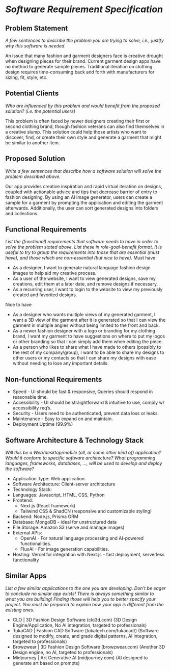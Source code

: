 # _Software Requirement Specification_

## Problem Statement
_A few sentences to describe the problem you are trying to solve, i.e., justify why this software is needed._

An issue that many fashion and garment designers face is creative drought when designing pieces for their brand. Current garment design apps have no method to generate sample pieces. Traditional iteration on clothing design requires time-consuming back and forth with manufacturers for sizing, fit, style, etc.


## Potential Clients
_Who are influenced by this problem and would benefit from the proposed solution? (i.e. the potential users)_

This problem is often faced by newer designers creating their first or second clothing brand, though fashion veterans can also find themselves in a creative slump. This solution could help those artists who want to discover, find, or create their own style and generate a garment that might be similar to another item.


## Proposed Solution
_Write a few sentences that describe how a software solution will solve the problem described above._

Our app provides creative inspiration and rapid virtual iteration on designs, coupled with actionable advice and tips that decrease barrier of entry to fashion designing. By using an AI image generator, users can create a sample for a garment by prompting the application and editing the garment afterwards. Additionally, the user can sort generated designs into folders and collections. 


## Functional Requirements
_List the (functional) requirements that software needs to have in order to solve the problem stated above. List these in role-goal-benefit format. It is useful to try to group the requirements into those that are essential (must have), and those which are non-essential (but nice to have)._
Must have

- As a designer, I want to generate natural language fashion design images to help aid my creative process.
- As a user of the website, I want to view generated designs, save my creations, edit them at a later date, and remove designs if necessary.
- As a recurring user, I want to login to the website to view my previously created and favorited designs.

Nice to have
- As a designer who wants multiple views of my generated garment, I want a 3D view of the garment after it is generated so that I can view the garment in multiple angles without being limited to the front and back. 
- As a newer fashion designer with a logo or branding for my clothing brand, I want my garment to have suggestions on where to put my logos or other branding so that I can simply add them when editing the piece.
- As a person who likes to share what I have made to others (possibly to the rest of my company/group), I want to be able to share my designs to other users or my contacts so that I can share my designs with ease without needing to lose any important details.


## Non-functional Requirements

- Speed - UI should be fast & responsive, Queries should respond in reasonable time.
- Accessibility - UI should be straightforward & intuitive to use, comply w/ accessibility req’s.
- Security - Users need to be authenticated, prevent data loss or leaks.
- Maintenance - Easy to expand on and maintain.
- Deployment Uptime (99.9%)


## Software Architecture & Technology Stack
_Will this be a Web/desktop/mobile (all, or some other kind of) application? Would it conform to specific software architecture? What programming languages, frameworks, databases, …, will be used to develop and deploy the software?_

- Application Type: Web application.
- Software Architecture: Client-server architecture
- Technology Stack:
- Languages: Javascript, HTML, CSS, Python
- Frontend: 
  - Next.js (React framework)
  - Tailwind CSS & ShadCN (responsive and customizable styling)
- Backend: Node.js, Prisma ORM
- Database: MongoDB - ideal for unstructured data
- File Storage: Amazon S3 (serve and manage images)
- External APIs: 
  - OpenAI - For natural language processing and AI-powered functionalities. 
  - FluxAI - For image generation capabilities.
- Hosting: Vercel for integration with Next.js - fast deployment, serverless functionality


## Similar Apps
_List a few similar applications to the one you are developing. Don't be eager to conclude no similar app exists! There is always something similar to what you are building! Finding those will help you to better specify your project. You must be prepared to explain how your app is different from the existing ones._


- CLO | 3D Fashion Design Software (clo3d.com) (3D Design Engine/Application, No AI integration, targeted to professionals)
- TukaCAD | Fashion CAD Software (tukatech.com/tukacad/) (Software designed to modify, create, and grade digital patterns, AI integration, targeted to professionals)
- Browzwear | 3D Fashion Design Software (browzwear.com) (Another 3D Design engine, no AI, targeted to professionals)
- Midjourney | Art Generative AI (midjourney.com) (AI designed to generate art based on prompts)
